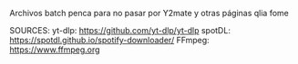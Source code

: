 Archivos batch penca para no pasar por Y2mate y otras páginas qlia fome 
    
    
    
SOURCES:
    yt-dlp: https://github.com/yt-dlp/yt-dlp
    spotDL: https://spotdl.github.io/spotify-downloader/
    FFmpeg: https://www.ffmpeg.org
